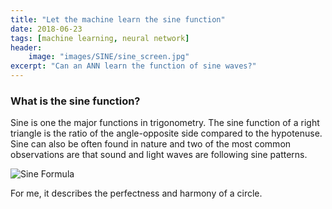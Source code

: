 ```yaml
---
title: "Let the machine learn the sine function"
date: 2018-06-23
tags: [machine learning, neural network]
header:
    image: "images/SINE/sine_screen.jpg"
excerpt: "Can an ANN learn the function of sine waves?"
---
```


### What is the sine function?

Sine is one the major functions in trigonometry. The sine function of a right triangle
is the ratio of the angle-opposite side compared to the hypotenuse. Sine can also 
be often found in nature and two of the most common observations are that sound 
and light waves are following sine patterns.

<img src="{{ site.url }}{{ site.baseurl }}/images/SINE/sine.jpg"
alt="Sine Formula">

For me, it describes the perfectness and harmony of a circle.


